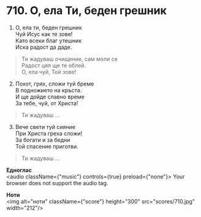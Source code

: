 # 710. О, ела Ти, беден грешник

1. О, ела ти, беден грешник  
Чуй Исус как те зове!  
Като всеки благ утешник  
Иска радост да даде.  

> Ти жадуваш очищение, сам моли се  
> Радост цял ще те облей.  
> О, ела чуй, Той зове!

2. Похот, грях, сложи туй бреме  
В подножието на кръста.  
И ще дойде славно време  
За тебе, чуй, от Христа!  

> Ти жадуваш ...  

3. Вече свети туй сияние  
При Христа греха сложи!  
За богати и за бедни  
Той спасение приготви.  

> Ти жадуваш ...

**Едноглас**  
<audio className={"music"} controls={true} preload={"none"}>
    <source src="transp/710.mp3" type="audio/mpeg"/>
    Your browser does not support the audio tag.
</audio>

**Ноти**  
<img alt="ноти" className={"score"} height="300" src="scores/710.jpg" width="212"/>
